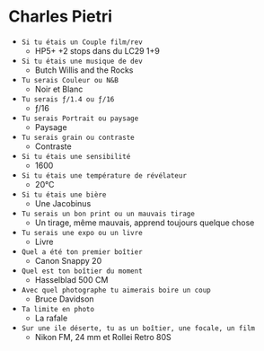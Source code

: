 # Charles Pietri

* ```Si tu étais un Couple film/rev```
  * HP5+ +2 stops dans du LC29 1+9
* ```Si tu étais une musique de dev```
  * Butch Willis and the Rocks
* ```Tu serais Couleur ou N&B```
  * Noir et Blanc
* ```Tu serais ƒ/1.4 ou ƒ/16```
  * ƒ/16
* ```Tu serais Portrait ou paysage```
  * Paysage
* ```Tu serais grain ou contraste```
  * Contraste
* ```Si tu étais une sensibilité```
  * 1600
* ```Si tu étais une température de révélateur```
  * 20°C
* ```Si tu étais une bière```
  * Une Jacobinus
* ```Tu serais un bon print ou un mauvais tirage```
  * Un tirage, même mauvais, apprend toujours quelque chose
* ```Tu serais une expo ou un livre```
  * Livre
* ```Quel a été ton premier boîtier```
  * Canon Snappy 20
* ```Quel est ton boîtier du moment```
  * Hasselblad 500 CM
* ```Avec quel photographe tu aimerais boire un coup```
  * Bruce Davidson
* ```Ta limite en photo```
  * La rafale
* ```Sur une ile déserte, tu as un boîtier, une focale, un film```
  * Nikon FM, 24 mm et Rollei Retro 80S

